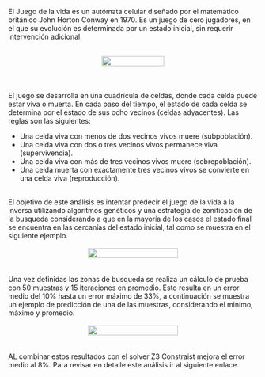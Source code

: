 El Juego de la vida es un autómata celular diseñado por el matemático británico John Horton Conway en 1970. Es un juego de cero jugadores, en el que su evolución es determinada por un estado inicial, sin requerir intervención adicional.
<br><br>
    <div style="display: flex; justify-content: center; text-align: center;">
        <img width="50%" height="auto" src='https://miro.medium.com/v2/resize:fit:720/format:webp/1*6wS-kXlOCBsAJciygkJtDA.gif'>
    </div>
<br><br>	
El juego se desarrolla en una cuadrícula de celdas, donde cada celda puede estar viva o muerta. En cada paso del tiempo, el estado de cada celda se determina por el estado de sus ocho vecinos (celdas adyacentes). Las reglas son las siguientes:
<ul>
    <li>Una celda viva con menos de dos vecinos vivos muere (subpoblación).
    <li>Una celda viva con dos o tres vecinos vivos permanece viva (supervivencia).
    <li>Una celda viva con más de tres vecinos vivos muere (sobrepoblación).
    <li>Una celda muerta con exactamente tres vecinos vivos se convierte en una celda viva (reproducción). 
</ul>
<br>
El objetivo de este análisis es intentar predecir el juego de la vida a la inversa utilizando algoritmos genéticos y una estrategia de zonificación de la busqueda considerando a que en la mayoría de los casos el estado final se encuentra en las cercanías del estado inicial, tal como se muestra en el siguiente ejemplo.
<br><br>
    <div style="display: flex; justify-content: center; text-align: center;">
        <img width="60%" height="auto" src=${AssetsImage.GLifeStartStop}>
    </div>
<br><br>
Una vez definidas las zonas de busqueda se realiza un cálculo de prueba con 50 muestras y 15 iteraciones en promedio. Esto resulta en un error medio del 10% hasta un error máximo de 33%, a continuación se muestra un ejemplo de predicción de una de las muestras, considerando el minímo, máximo y promedio.
<br><br>
    <div style="display: flex; justify-content: center; text-align: center;">
        <img width="60%" height="auto" src=${AssetsImage.GLifePred}>
    </div>
<br><br>
AL combinar estos resultados con el solver Z3 Constraist mejora el error medio al 8%. Para revisar en detalle este análisis ir al siguiente enlace.